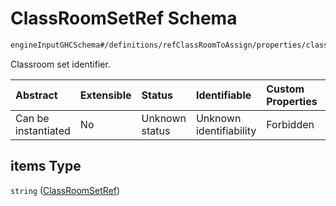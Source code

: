 # ClassRoomSetRef Schema

```txt
engineInputGHCSchema#/definitions/refClassRoomToAssign/properties/classRoomsSetsList/items
```

Classroom set identifier.

| Abstract            | Extensible | Status         | Identifiable            | Custom Properties | Additional Properties | Access Restrictions | Defined In                                                        |
| :------------------ | :--------- | :------------- | :---------------------- | :---------------- | :-------------------- | :------------------ | :---------------------------------------------------------------- |
| Can be instantiated | No         | Unknown status | Unknown identifiability | Forbidden         | Allowed               | none                | [ghc.schema.json*](../out/ghc.schema.json "open original schema") |

## items Type

`string` ([ClassRoomSetRef](ghc-definitions-refclassroomtoassign-properties-classroomssetslist-classroomsetref.md))
